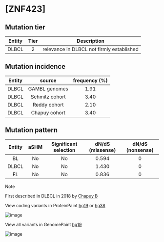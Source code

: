 # [ZNF423]

## Mutation tier

|Entity|Tier|Description                              |
|:------:|:----:|-----------------------------------------|
|DLBCL |2   |relevance in DLBCL not firmly established|
## Mutation incidence

|Entity|source        |frequency (%)|
|:------:|:--------------:|:-------------:|
|DLBCL |GAMBL genomes |1.91         |
|DLBCL |Schmitz cohort|3.40         |
|DLBCL |Reddy cohort  |2.10         |
|DLBCL |Chapuy cohort |3.40         |

## Mutation pattern

|Entity|aSHM|Significant selection|dN/dS (missense)|dN/dS (nonsense)|
|:------:|:----:|:---------------------:|:----------------:|:----------------:|
|BL    |No  |No                   |0.594           |0               |
|DLBCL |No  |No                   |1.430           |0               |
|FL    |No  |No                   |0.836           |0               |


> [!NOTE]
> First described in DLBCL in 2018 by [Chapuy B](https://pubmed.ncbi.nlm.nih.gov/29713087)

View coding variants in ProteinPaint [hg19](https://www.bcgsc.ca/downloads/morinlab/GAMBL/test/genes/ZNF423_protein.html)  or [hg38](https://www.bcgsc.ca/downloads/morinlab/GAMBL/test/genes/ZNF423_protein_hg38.html)

![image](../../images/proteinpaint/ZNF423_NM_015069.svg)

View all variants in GenomePaint [hg19](https://www.bcgsc.ca/downloads/morinlab/GAMBL/test/genes/ZNF423.html)

![image](../../images/proteinpaint/ZNF423.svg)
